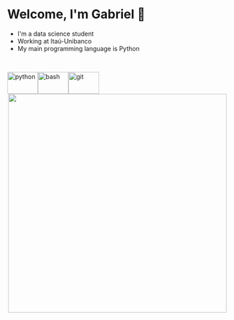 # Welcome,  I'm Gabriel :wave: 

- I'm a data science student
- Working at Itaú-Unibanco
- My main programming language is Python

<br />

<p align="left">
<img src="https://www.vectorlogo.zone/logos/python/python-icon.svg" alt="python" width="50" height="50" style="border:0px;margin:0px;float:left;width:70px;" /> 
<img src="https://www.vectorlogo.zone/logos/gnu_bash/gnu_bash-icon.svg" alt="bash" width="50" height="50" style="border:0px;margin:0px;float:left;width:70px;" /> 
<img src="https://www.vectorlogo.zone/logos/git-scm/git-scm-icon.svg" alt="git" width="50" height="50"style="border:0px;margin:0px;float:left;width:70px;" />
</p> 

<p align = "center">
  <img src="https://github-readme-streak-stats.herokuapp.com?user=Gartarok&hide_border=true" width=500>
</p>
